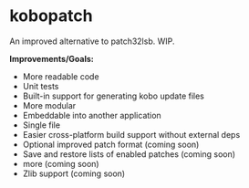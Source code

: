 # kobopatch
An improved alternative to patch32lsb. WIP.

**Improvements/Goals:**
- More readable code
- Unit tests
- Built-in support for generating kobo update files
- More modular
- Embeddable into another application
- Single file
- Easier cross-platform build support without external deps
- Optional improved patch format (coming soon)
- Save and restore lists of enabled patches (coming soon)
- more (coming soon)
- Zlib support (coming soon)